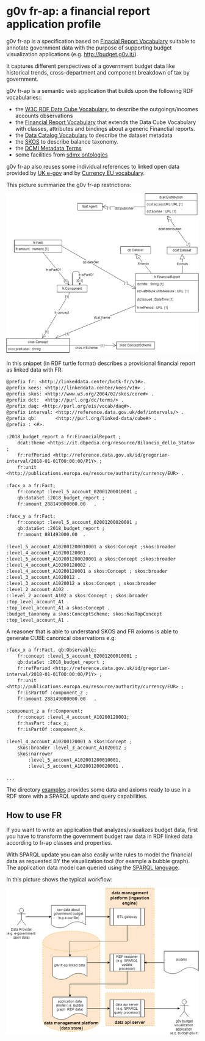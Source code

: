 g0v fr-ap: a financial report application profile
=================================================

g0v fr-ap  is a specification based on [Finacial Report Vocabulary](http://linkeddata.center/botk-fr/v1) suitable to annotate government data 
with the purpose of supporting budget visualization applications (e.g. http://budget.g0v.it/).  

It captures different perspectives of a government budget data like historical trends, cross-department and component breakdown of tax by government. 

g0v fr-ap is a semantic web application that builds upon the following RDF vocabularies:: 

- the [W3C RDF Data Cube Vocabulary](https://www.w3.org/TR/vocab-data-cube), to describe the outgoings/incomes accounts observations
- the [Financial Report Vocabulary](http://linkeddata.center/botk-fr/v1) that extends the Data Cube Vocabulary with classes, attributes and bindings about a generic Financtial reports.
- the [Data Catalog Vocabulary](https://www.w3.org/TR/vocab-dcat/) to describe the dataset metadata
- the [SKOS](https://www.w3.org/TR/skos-primer) to describe balance taxonomy.
- the [DCMI Metadata Terms](http://dublincore.org/documents/dcmi-terms/)
- some facilities from [sdmx ontologies](https://sdmx.org/)

g0v fr-ap also reuses some individual references to linked open data provided by [UK e-gov](https://github.com/alphagov/datagovuk_reference) and by 
[Currency EU vocabulary](http://publications.europa.eu/resource/authority/currency).

This picture summarize the g0v fr-ap restrictions:

![g0v-ap UML diagram](doc/fr-ap-uml-diagram.png)


In this snippet (in RDF turtle format) describes a provisional financial report as linked data with FR:

```
@prefix fr: <http://linkeddata.center/botk-fr/v1#>.
@prefix kees: <http://linkeddata.center/kees/v1#> .
@prefix skos: <http://www.w3.org/2004/02/skos/core#> .
@prefix dct:  <http://purl.org/dc/terms/> .
@prefix daq: <http://purl.org/eis/vocab/daq#>.
@prefix interval: <http://reference.data.gov.uk/def/intervals/> .
@prefix qb:       <http://purl.org/linked-data/cube#> .
@prefix : <#>.

:2018_budget_report a fr:FinancialReport ;
	dcat:theme <https://it.dbpedia.org/resource/Bilancio_dello_Stato> ;
	fr:refPeriod <http://reference.data.gov.uk/id/gregorian-interval/2018-01-01T00:00:00/P1Y> ;
	fr:unit <http://publications.europa.eu/resource/authority/currency/EUR> .
	
:facx_x a fr:Fact;
	fr:concept :level_5_account_02001200010001 ;
	qb:dataSet :2018_budget_report ;
	fr:amount 288149000000.00	.

:facx_y a fr:Fact;
	fr:concept :level_5_account_02001200020001 ;
	qb:dataSet :2018_budget_report ;
	fr:amount 881493000.00	.
	
:level_5_account_A102001200010001 a skos:Concept ;skos:broader :level_4_account_A10200120001 .
:level_5_account_A102001200020001 a skos:Concept ;skos:broader :level_4_account_A10200120002 .
:level_4_account_A10200120001 a skos:Concept ; skos:broader :level_3_account_A1020012 .
:level_3_account_A1020012 a skos:Concept ; skos:broader :level_2_account_A102 .
::level_2_account_A102 a skos:Concept ; skos:broader :top_level_account_A1 .
:top_level_account_A1 a skos:Concept .
:budget_taxonomy a skos:ConceptScheme; skos:hasTopConcept :top_level_account_A1 .

```

A reasoner that is able to understand SKOS and FR axioms is able to generate CUBE canonical observations e.g:

```
:facx_x a fr:Fact, qb:Observable;
	fr:concept :level_5_account_02001200010001 ;
	qb:dataSet :2018_budget_report ;
	fr:refPeriod <http://reference.data.gov.uk/id/gregorian-interval/2018-01-01T00:00:00/P1Y> ;
	fr:unit <http://publications.europa.eu/resource/authority/currency/EUR> ;
	fr:isPartOf :component_z ;
	fr:amount 288149000000.00	.

:component_z a fr:Component;
    fr:concept :level_4_account_A10200120001;
    fr:hasPart :facx_x;
    fr:isPartOf :component_k.
    
:level_4_account_A10200120001 a skos:Concept ; 
    skos:broader :level_3_account_A1020012 ;
    skos:narrower 
        :level_5_account_A102001200010001,
        :level_5_account_A102001200020001 .

...

```


The directory [examples](examples/README.ttl) provides some data and axioms ready to use in a RDF store with a SPARQL update and query capabilities.

## How to use FR

If you want to write an application that analyzes/visualizes budget data, first you have to transform the government budget raw data in RDF linked 
data according to fr-ap classes and properties. 

With SPARQL update you can also easily write rules to model the  financial data as requested BY the visualization tool (for example a bubble graph).
The application data model can queried using the [SPARQL language](http://www.w3.org/TR/sparql11-query/).

In this picture shows the typical workflow:

![dataflow](doc/g0v-budget-dataflow.png)

